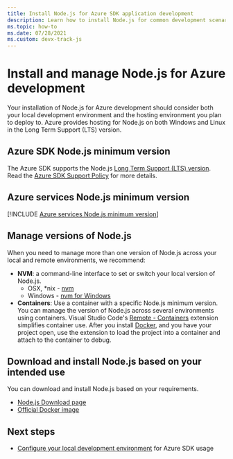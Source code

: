 ```yaml
---
title: Install Node.js for Azure SDK application development
description: Learn how to install Node.js for common development scenarios with Azure.
ms.topic: how-to
ms.date: 07/28/2021
ms.custom: devx-track-js
---
```


# Install and manage Node.js for Azure development

Your installation of Node.js for Azure development should consider both your local development environment and the hosting environment you plan to deploy to. Azure provides hosting for Node.js on both Windows and Linux in the Long Term Support (LTS) version.


## Azure SDK Node.js minimum version

The Azure SDK supports the Node.js [Long Term Support (LTS) version](https://nodejs.org/en/download/). Read the [Azure SDK Support Policy](https://github.com/Azure/azure-sdk-for-js/blob/main/SUPPORT.md#microsoft-support-policy) for more details. 

## Azure services Node.js minimum version

[!INCLUDE [Azure services Node.js minimum version](../includes/nodejs-runtime-for-azure-services.md)]

## Manage versions of Node.js

When you need to manage more than one version of Node.js across your local and remote environments, we recommend:

* **NVM**: a command-line interface to set or switch your local version of Node.js. 
    * OSX, *nix - [nvm](https://github.com/creationix/nvm)
    * Windows - [nvm for Windows](https://github.com/marcelklehr/nodist) 
* **Containers**: Use a container with a specific Node.js minimum version. You can manage the version of Node.js across several environments using containers. Visual Studio Code's [Remote - Containers](https://marketplace.visualstudio.com/items?itemName=ms-vscode-remote.remote-containers) extension simplifies container use. After you install [Docker](https://www.docker.com/), and you have your project open, use the extension to load the project into a container and attach to the container to debug. 

## Download and install Node.js based on your intended use

You can download and install Node.js based on your requirements.
 
* [Node.js Download page](https://nodejs.org/en/download/) 
* [Official Docker image](https://hub.docker.com/_/node/)

## Next steps

* [Configure your local development environment](configure-local-development-environment.md) for Azure SDK usage
